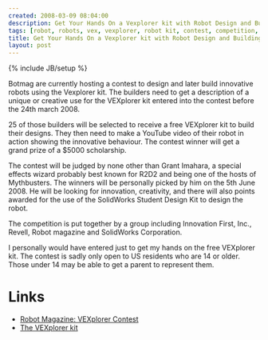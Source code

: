 ```yaml
---
created: 2008-03-09 08:04:00
description: Get Your Hands On a Vexplorer kit with Robot Design and Building Contest!
tags: [robot, robots, vex, vexplorer, robot kit, contest, competition, challenge, mythbusters, robot building]
title: Get Your Hands On a Vexplorer kit with Robot Design and Building Contest!
layout: post
---
```

{% include JB/setup %}

Botmag are currently hosting a contest to design and later build innovative robots using the Vexplorer kit. The builders need to get a description of a unique or creative use for the VEXplorer kit entered into  the contest before the 24th march 2008.

25 of those builders will be selected to receive a free VEXplorer kit to build their designs. They then need to make a YouTube video of their robot in action showing the innovative behaviour. The contest winner will get a grand prize of a $5000 scholarship.

The contest will be judged by none other than Grant Imahara, a special effects wizard probably best known for R2D2 and being one of the hosts of Mythbusters. The winners will be personally picked by him on the 5th June 2008. He will be looking for innovation, creativity, and there will also points awarded for the use of the SolidWorks Student Design Kit to design the robot.

The competition is put together by a group including Innovation First, Inc., Revell, Robot magazine and SolidWorks Corporation.

I personally would have entered just to get my hands on the free VEXplorer kit. The contest is sadly only open to US residents who are 14 or older. Those under 14 may be able to get a parent to represent them.

# Links

* [Robot Magazine: VEXplorer Contest](http://www.botmag.com/articles/contest.shtml)
* [The VEXplorer kit](http://www.botmag.com/vexplorer/vexplorer_full.shtml)
